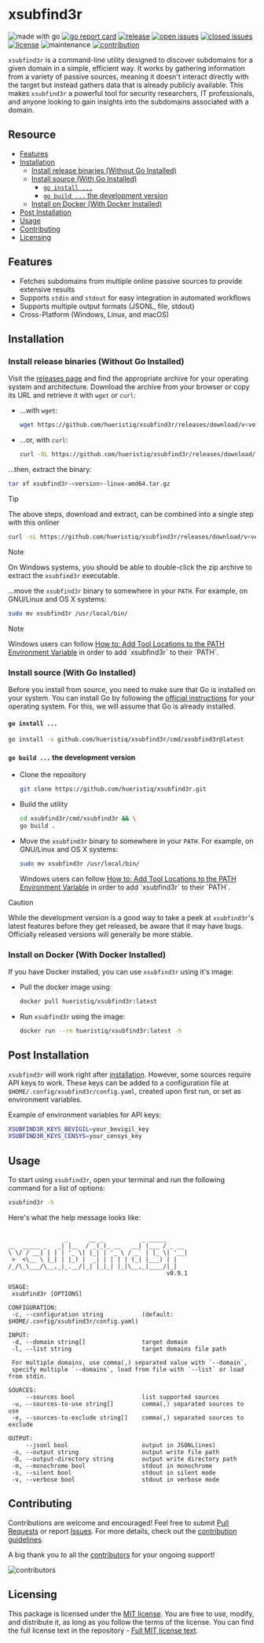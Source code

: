 # xsubfind3r

![made with go](https://img.shields.io/badge/made%20with-Go-1E90FF.svg) [![go report card](https://goreportcard.com/badge/github.com/hueristiq/xsubfind3r)](https://goreportcard.com/report/github.com/hueristiq/xsubfind3r) [![release](https://img.shields.io/github/release/hueristiq/xsubfind3r?style=flat&color=1E90FF)](https://github.com/hueristiq/xsubfind3r/releases) [![open issues](https://img.shields.io/github/issues-raw/hueristiq/xsubfind3r.svg?style=flat&color=1E90FF)](https://github.com/hueristiq/xsubfind3r/issues?q=is:issue+is:open) [![closed issues](https://img.shields.io/github/issues-closed-raw/hueristiq/xsubfind3r.svg?style=flat&color=1E90FF)](https://github.com/hueristiq/xsubfind3r/issues?q=is:issue+is:closed) [![license](https://img.shields.io/badge/license-MIT-gray.svg?color=1E90FF)](https://github.com/hueristiq/xsubfind3r/blob/master/LICENSE) ![maintenance](https://img.shields.io/badge/maintained%3F-yes-1E90FF.svg) [![contribution](https://img.shields.io/badge/contributions-welcome-1E90FF.svg)](https://github.com/hueristiq/xsubfind3r/blob/master/CONTRIBUTING.md)

`xsubfind3r` is a command-line utility designed to discover subdomains for a given domain in a simple, efficient way. It works by gathering information from a variety of passive sources, meaning it doesn't interact directly with the target but instead gathers data that is already publicly available. This makes `xsubfind3r` a powerful tool for security researchers, IT professionals, and anyone looking to gain insights into the subdomains associated with a domain.

## Resource

- [Features](#features)
- [Installation](#installation)
	- [Install release binaries (Without Go Installed)](#install-release-binaries-without-go-installed)
	- [Install source (With Go Installed)](#install-source-with-go-installed)
		- [`go install ...`](#go-install)
		- [`go build ...` the development version](#go-build--the-development-version)
	- [Install on Docker (With Docker Installed)](#install-on-docker-with-docker-installed)
- [Post Installation](#post-installation)
- [Usage](#usage)
- [Contributing](#contributing)
- [Licensing](#licensing)

## Features

- Fetches subdomains from multiple online passive sources to provide extensive results
- Supports `stdin` and `stdout` for easy integration in automated workflows
- Supports multiple output formats (JSONL, file, stdout)
- Cross-Platform (Windows, Linux, and macOS)

## Installation

### Install release binaries (Without Go Installed)

Visit the [releases page](https://github.com/hueristiq/xsubfind3r/releases) and find the appropriate archive for your operating system and architecture. Download the archive from your browser or copy its URL and retrieve it with `wget` or `curl`:

- ...with `wget`:

	```bash
	wget https://github.com/hueristiq/xsubfind3r/releases/download/v<version>/xsubfind3r-<version>-linux-amd64.tar.gz
	```

- ...or, with `curl`:

	```bash
	curl -OL https://github.com/hueristiq/xsubfind3r/releases/download/v<version>/xsubfind3r-<version>-linux-amd64.tar.gz
	```

...then, extract the binary:

```bash
tar xf xsubfind3r-<version>-linux-amd64.tar.gz
```

> [!TIP]
> The above steps, download and extract, can be combined into a single step with this onliner
> 
> ```bash
> curl -sL https://github.com/hueristiq/xsubfind3r/releases/download/v<version>/xsubfind3r-<version>-linux-amd64.tar.gz | tar -xzv
> ```

> [!NOTE]
> On Windows systems, you should be able to double-click the zip archive to extract the `xsubfind3r` executable.

...move the `xsubfind3r` binary to somewhere in your `PATH`. For example, on GNU/Linux and OS X systems:

```bash
sudo mv xsubfind3r /usr/local/bin/
```

> [!NOTE]
> Windows users can follow [How to: Add Tool Locations to the PATH Environment Variable](https://msdn.microsoft.com/en-us/library/office/ee537574(v=office.14).aspx) in order to add `xsubfind3r` to their `PATH`.

### Install source (With Go Installed)

Before you install from source, you need to make sure that Go is installed on your system. You can install Go by following the [official instructions](https://go.dev/doc/install) for your operating system. For this, we will assume that Go is already installed.

#### `go install ...`

```bash
go install -v github.com/hueristiq/xsubfind3r/cmd/xsubfind3r@latest
```

#### `go build ...` the development version

- Clone the repository

	```bash
	git clone https://github.com/hueristiq/xsubfind3r.git 
	```

- Build the utility

	```bash
	cd xsubfind3r/cmd/xsubfind3r && \
	go build .
	```

- Move the `xsubfind3r` binary to somewhere in your `PATH`. For example, on GNU/Linux and OS X systems:

	```bash
	sudo mv xsubfind3r /usr/local/bin/
	```

	Windows users can follow [How to: Add Tool Locations to the PATH Environment Variable](https://msdn.microsoft.com/en-us/library/office/ee537574(v=office.14).aspx) in order to add `xsubfind3r` to their `PATH`.


> [!CAUTION]
> While the development version is a good way to take a peek at `xsubfind3r`'s latest features before they get released, be aware that it may have bugs. Officially released versions will generally be more stable.

### Install on Docker (With Docker Installed)

If you have Docker installed, you can use `xsubfind3r` using it's image:

- Pull the docker image using:

    ```bash
    docker pull hueristiq/xsubfind3r:latest
    ```

- Run `xsubfind3r` using the image:

    ```bash
    docker run --rm hueristiq/xsubfind3r:latest -h
    ```

## Post Installation

`xsubfind3r` will work right after [installation](#installation). However, some sources require API keys to work. These keys can be added to a configuration file at `$HOME/.config/xsubfind3r/config.yaml`, created upon first run, or set as environment variables.

Example of environment variables for API keys:

```bash
XSUBFIND3R_KEYS_BEVIGIL=your_bevigil_key
XSUBFIND3R_KEYS_CENSYS=your_censys_key
```

## Usage

To start using `xsubfind3r`, open your terminal and run the following command for a list of options:

```bash
xsubfind3r -h
```

Here's what the help message looks like:

```text

                _      __ _           _ _____
__  _____ _   _| |__  / _(_)_ __   __| |___ / _ __
\ \/ / __| | | | '_ \| |_| | '_ \ / _` | |_ \| '__|
 >  <\__ \ |_| | |_) |  _| | | | | (_| |___) | |
/_/\_\___/\__,_|_.__/|_| |_|_| |_|\__,_|____/|_|
                                             v0.9.1

USAGE:
 xsubfind3r [OPTIONS]

CONFIGURATION:
 -c, --configuration string           (default: $HOME/.config/xsubfind3r/config.yaml)

INPUT:
 -d, --domain string[]                target domain
 -l, --list string                    target domains file path

 For multiple domains, use comma(,) separated value with `--domain`,
 specify multiple `--domains`, load from file with `--list` or load from stdin.

SOURCES:
     --sources bool                   list supported sources
 -u, --sources-to-use string[]        comma(,) separated sources to use
 -e, --sources-to-exclude string[]    comma(,) separated sources to exclude

OUTPUT:
     --jsonl bool                     output in JSONL(ines)
 -o, --output string                  output write file path
 -O, --output-directory string        output write directory path
 -m, --monochrome bool                stdout in monochrome
 -s, --silent bool                    stdout in silent mode
 -v, --verbose bool                   stdout in verbose mode

```

## Contributing

Contributions are welcome and encouraged! Feel free to submit [Pull Requests](https://github.com/hueristiq/xsubfind3r/pulls) or report [Issues](https://github.com/hueristiq/xsubfind3r/issues). For more details, check out the [contribution guidelines](https://github.com/hueristiq/xsubfind3r/blob/master/CONTRIBUTING.md).

A big thank you to all the [contributors](https://github.com/hueristiq/xsubfind3r/graphs/contributors) for your ongoing support!

![contributors](https://contrib.rocks/image?repo=hueristiq/xsubfind3r&max=500)

## Licensing

This package is licensed under the [MIT license](https://opensource.org/license/mit). You are free to use, modify, and distribute it, as long as you follow the terms of the license. You can find the full license text in the repository - [Full MIT license text](https://github.com/hueristiq/xsubfind3r/blob/master/LICENSE).